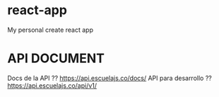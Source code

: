 # react-app
My personal create react app

# API DOCUMENT
Docs de la API ?? https://api.escuelajs.co/docs/
API para desarrollo ?? https://api.escuelajs.co/api/v1/
